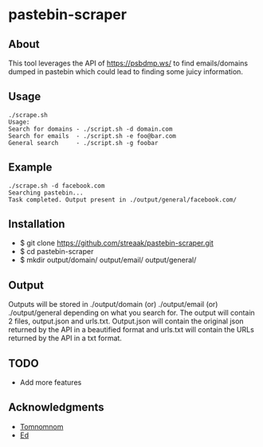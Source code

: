 # pastebin-scraper


## About
This tool leverages the API of https://psbdmp.ws/ to find emails/domains dumped in pastebin which could lead to finding some juicy information.

## Usage 

```
./scrape.sh 
Usage:
Search for domains - ./script.sh -d domain.com
Search for emails  - ./script.sh -e foo@bar.com
General search	   - ./script.sh -g foobar
```

## Example 

``` 
./scrape.sh -d facebook.com
Searching pastebin...
Task completed. Output present in ./output/general/facebook.com/
```

## Installation
* $ git clone https://github.com/streaak/pastebin-scraper.git
* $ cd pastebin-scraper
* $ mkdir output/domain/ output/email/ output/general/

## Output


Outputs will be stored in ./output/domain (or) ./output/email (or) ./output/general depending on what you search for. The output will contain 2 files, output.json and urls.txt. Output.json will contain the original json returned by the API in a beautified format and urls.txt will contain the URLs returned by the API in a txt format. 


## TODO

* Add more features


## Acknowledgments

* [Tomnomnom](https://twitter.com/tomnomnom)
* [Ed](https://twitter.com/edoverflow)
